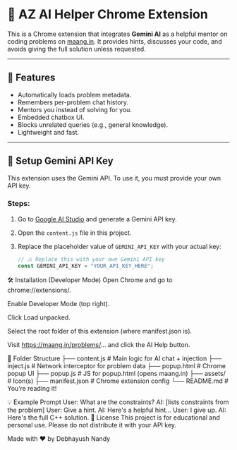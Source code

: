 # 🔧 AZ AI Helper Chrome Extension

This is a Chrome extension that integrates **Gemini AI** as a helpful mentor on coding problems on [maang.in](https://maang.in/). It provides hints, discusses your code, and avoids giving the full solution unless requested.

---

## 🚀 Features

- Automatically loads problem metadata.
- Remembers per-problem chat history.
- Mentors you instead of solving for you.
- Embedded chatbox UI.
- Blocks unrelated queries (e.g., general knowledge).
- Lightweight and fast.

---

## 🔑 Setup Gemini API Key

This extension uses the Gemini API. To use it, you must provide your own API key.

### Steps:

1. Go to [Google AI Studio](https://aistudio.google.com/app/apikey) and generate a Gemini API key.
2. Open the `content.js` file in this project.
3. Replace the placeholder value of `GEMINI_API_KEY` with your actual key:

   ```js
   // ⚠️ Replace this with your own Gemini API key
   const GEMINI_API_KEY = "YOUR_API_KEY_HERE";

🛠 Installation (Developer Mode)
Open Chrome and go to chrome://extensions/.

Enable Developer Mode (top right).

Click Load unpacked.

Select the root folder of this extension (where manifest.json is).

Visit https://maang.in/problems/... and click the AI Help button.

📁 Folder Structure
├── content.js         # Main logic for AI chat + injection
├── inject.js          # Network interceptor for problem data
├── popup.html         # Chrome popup UI
├── popup.js           # JS for popup.html (opens maang.in)
├── assets/            # Icon(s)
├── manifest.json      # Chrome extension config
└── README.md          # You’re reading it!

💡 Example Prompt
User: What are the constraints?
AI: [lists constraints from the problem]
User: Give a hint.
AI: Here's a helpful hint...
User: I give up.
AI: Here's the full C++ solution.
📢 License
This project is for educational and personal use. Please do not distribute it with your API key.

Made with ❤️ by Debhayush Nandy
